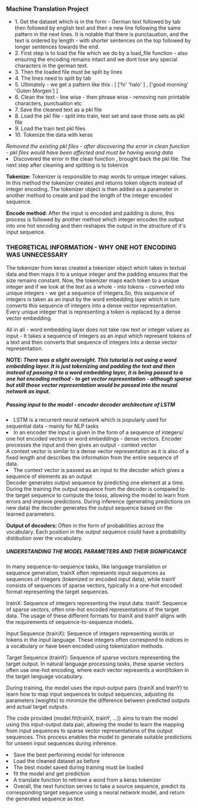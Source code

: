 <h3>Machine Translation Project</h3>
<ul>
<li>1. Get the dataset which is in the form - German text followed by tab then followed by english text and then a new line following the same pattern in the next lines. It is notable that there is punctauation, and the text is ordered by length - with shorter sentences on the top followed by longer sentences towards the end.</li>
  <li>2. First step is to load the file which we do by a load_file function - also ensuring the encoding remains intact and we dont lose any special characters in the german text.</li>
  <li>3. Then the loaded file must be split by lines</li>
  <li> 4. The lines need to split by tab</li>
  <li>5. Ultimately - we get a pattern like this : [ ['hi' 'halo' ] , ['good morning' 'Guten Morgen'] ]</li>
  <li>6. Clean the text - line wise - then phrase wise - removing non printable characters, punctuation etc</li>
  <li>7. Save the cleaned text as a pkl file</li>
  <li>8. Load the pkl file - split into train, test set and save those sets as pkl file</li>
  <li>9. Load the train test pkl files</li>
  <li>10. Tokenize the data with keras</li>
  
</ul>
<i>Removed the existing pkl files - after discovering the error in clean function - pkl files would have been affected and must be having wrong data</i>

<li>Discovered the error in the clean function , brought back the pkl file. The next step after cleaning and splitting is to tokenize</li>

<p><b>Tokenize:</b> Tokenizer is responsible to map words to unique integer values. In this method the tokenizer creates and returns token objects instead of integer encoding. The tokenizer object is then added as a parameter in another method to create and pad the length of the integer encoded sequence.</p>

<p><b>Encode method</b>: After the input is encoded and padding is done, this process is followed by another method which integer encodes the output into one hot encoding and then reshapes the output in the structure of it's input sequence.</p>

<h3> THEORETICAL INFORMATION - WHY ONE HOT ENCODING WAS UNNECESSARY</h3>
<p>The tokenizer from keras created a tokenizer object which takes in textual data and then maps it to a unique integer and the padding ensures that the size remains constant.
Now, the tokenizer maps each token to a unique integer and if we look at the text as a whole - into tokens - converted into unique integers - we get a sequence of integers.So, this sequence of integers is taken as an input by the word embedding layer which in turn converts this sequence of integers into a dense vector representation.
Every unique integer that is representing a token is replaced by a dense vector embedding.

All in all - word embedding layer does not take raw text or integer values as input - It takes a sequence of integers as an input which represent tokens of a text and then converts that sequence of integers into a dense vector representation.</p>

<p><b>NOTE: <i>There was a slight oversight. This tutorial is not using a word embedding layer. It is just tokenizing and padding the text and then instead of passing it to a word embedding layer, it is being passed to a one hot encoding method - to get vector representation - although sparse but still those vector representation would be passed into the neural network as input.</i></b></p>

<h5>Passing input to the model - encoder decoder architecture of LSTM </h5>
<p>
  <li>LSTM is a recurrent neural network which is popularly used for sequential data - mainly for NLP tasks</li>
  <li>In an encoder the input is given in the form of a sequence of integers/ one hot encoded vectors or word embeddings - dense vectors. Encoder processes the input and then gives an output - context vector</li>
  A context vector is similar to a dense vector representation as it is also of a fixed length and describes the information from the entire sequence of data.
  <li>The context vector is passed as an input to the decoder which gives a sequence of elements as an output</li>
  Decoder generates output sequence by predicting one element at a time. During the training the output sequence from the decoder is compared to the target sequence to compute the losss, allowing the model to learn from errors and improve predictions.
  During inference (generating predictions on new data) the decoder generates the output sequence based on the learned parameters.
</p>

<p><b>Output of decoders: </b>  Often in the form of probabilities across the vocabulary. Each position in the output sequence could have a probability distibution over the vocabulary.</p>

<h5>UNDERSTANDING THE MODEL PARAMETERS AND THEIR SIGNIFICANCE</h5>
<p> In many sequence-to-sequence tasks, like language translation or sequence generation, trainX often represents input sequences as sequences of integers (tokenized or encoded input data), while trainY consists of sequences of sparse vectors, typically in a one-hot encoded format representing the target sequences.

trainX: Sequence of integers representing the input data.
trainY: Sequence of sparse vectors, often one-hot encoded representations of the target data.
The usage of these different formats for trainX and trainY aligns with the requirements of sequence-to-sequence models.

Input Sequence (trainX): Sequence of integers representing words or tokens in the input language. These integers often correspond to indices in a vocabulary or have been encoded using tokenization methods.

Target Sequence (trainY): Sequence of sparse vectors representing the target output. In natural language processing tasks, these sparse vectors often use one-hot encoding, where each vector represents a word/token in the target language vocabulary.

During training, the model uses the input-output pairs (trainX and trainY) to learn how to map input sequences to output sequences, adjusting its parameters (weights) to minimize the difference between predicted outputs and actual target outputs.

The code provided (model.fit(trainX, trainY, ...)) aims to train the model using this input-output data pair, allowing the model to learn the mapping from input sequences to sparse vector representations of the output sequences. This process enables the model to generate suitable predictions for unseen input sequences during inference.</p>

<li> Save the best performing model for inference</li>

<li>Load the cleaned dataset as before</li>
<li>The best model saved during training must be loaded</li>
<li>fit the model and get prediction</li>
<li>A translate function to retrieve a word from a keras tokenizer</li>
<li>Overall, the next function serves to take a source sequence, predict its corresponding target sequence using a neural network model, and return the generated sequence as text.</li>


